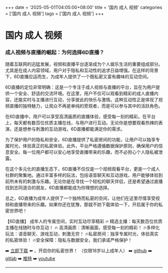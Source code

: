 +++
date = '2025-05-01T04:05:00+08:00'
title = '国内 成人 视频'
categories = ['国内 成人 视频']
tags = ['国内 成人 视频']
+++

# 国内 成人 视频

### 成人视频与直播的崛起：为何选择6D直播？

随着互联网的迅猛发展，视频和直播平台逐渐成为个人娱乐生活的重要组成部分。尤其是在成人内容领域，用户对于隐私和互动性的追求日益增强。在这样的背景下，6D直播应运而生，为成年人提供了一个既私密又富有趣味的互动空间。

6D直播的定位非常明确：这是一个专注于成人视频与直播的平台，旨在为用户提供一个安全、舒适的交流环境。在这里，用户不仅可以观看到精彩的成人直播内容，还能实时与主播进行互动，分享彼此的快乐与激情。这种互动性正是体现了视频直播的独特魅力，让观众不再是单纯的旁观者，而是可以参与其中的活跃角色。

在6D直播中，用户可以享受高清画质的直播体验，感受每一刻的精彩。在平台上，每天都有数百位优质主播在线，与用户进行互动。无论你是想要观看热辣的表演，还是想参与刺激的互动游戏，6D直播都能满足你的需求。

为了保护用户的隐私和安全，6D直播提供了私密房间的功能，让用户可以独享专属时光，体验真正的私密体验。此外，平台严格遵循数据保护原则，确保用户的信息安全。每一位用户都可以安心地享受直播带来的乐趣，而不必担心个人隐私被泄露。

在这个多元化的直播生态下，6D直播不仅仅是一个视频观看平台，更是一个成人社群的聚集地。通过丰富多样的玩法，包括语音聊天和互动游戏，用户能够体验到前所未有的刺激与乐趣。无论你是在寻找一个轻松的聊天伴侣，还是希望通过直播找到志同道合的朋友，6D直播都能成为你理想的选择。

总之，6D直播为成年人提供了一个独特而私密的空间，让他们在这里尽情享受视频和直播带来的乐趣。如果你还在犹豫，那就不妨下载体验一下，开启属于你的私密世界吧！

【6D直播】
成年人的专属空间，实时互动尽享精彩
🔥 精选主播：每天数百位优质主播在线随时与你互动！
🔥 高清画质：清晰画面，感受每一刻的精彩！
🔥多样化玩法：语音聊天、游戏互动，刺激无穷！
🔥私密房间：独享专属时光，体验真实的私密体验！
🔥安全保障：隐私与数据安全，我们承诺严格保护！

➡️ [立即下载](https://down123.s3.ap-east-1.amazonaws.com/down/down.html?channelCode=blog) ⬅️ ，开启你的私密世界！
（仅限18岁以上成年人）
➡️ [github](https://aldult-live.github.io/)
➡️ [gitlab](https://seo-09598d.gitlab.io/)
➡️ [推特](https://x.com/wegame33)
➡️ [youtube](https://www.youtube.com/@6Dlive)

---
